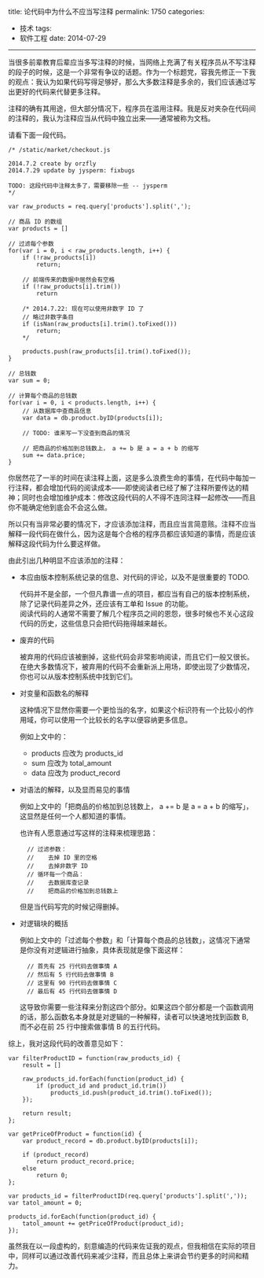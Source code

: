 title: 论代码中为什么不应当写注释
permalink: 1750
categories:
  - 技术
tags:
  - 软件工程
date: 2014-07-29
---
当很多前辈教育后辈应当多写注释的时候，当网络上充满了有关程序员从不写注释的段子的时候，这是一个非常有争议的话题。作为一个标题党，容我先修正一下我的观点：我认为如果代码写得足够好，那么大多数注释是多余的，我们应该通过写出更好的代码来代替更多注释。

注释的确有其用途，但大部分情况下，程序员在滥用注释。我是反对夹杂在代码间的注释的，我认为注释应当从代码中独立出来——通常被称为文档。

请看下面一段代码。

    /* /static/market/checkout.js

    2014.7.2 create by orzfly
    2014.7.29 update by jysperm: fixbugs

    TODO: 这段代码中注释太多了，需要移除一些 -- jysperm
    */

    var raw_products = req.query['products'].split(',');

    // 商品 ID 的数组
    var products = []

    // 过滤每个参数
    for(var i = 0, i < raw_products.length, i++) {
        if (!raw_products[i])
            return;

        // 前端传来的数据中居然会有空格
        if (!raw_products[i].trim())
            return

        /* 2014.7.22: 现在可以使用非数字 ID 了
        // 略过非数字条目
        if (isNan(raw_products[i].trim().toFixed()))
            return;
        */

        products.push(raw_products[i].trim().toFixed());
    }

    // 总钱数
    var sum = 0;

    // 计算每个商品的总钱数
    for(var i = 0, i < products.length, i++) {
        // 从数据库中查商品信息
        var data = db.product.byID(products[i]);

        // TODO: 谁来写一下没查到商品的情况

        // 把商品的价格加到总钱数上， a += b 是 a = a + b 的缩写
        sum += data.price;
    }

你居然花了一半的时间在读注释上面，这是多么浪费生命的事情，在代码中每加一行注释，都会增加代码的阅读成本——即使阅读者已经了解了注释所要传达的精神；同时也会增加维护成本：修改这段代码的人不得不连同注释一起修改——而且你不能确定他到底会不会这么做。

所以只有当非常必要的情况下，才应该添加注释，而且应当言简意赅。注释不应当解释一段代码在做什么，因为这是每个合格的程序员都应该知道的事情，而是应该解释这段代码为什么要这样做。

由此引出几种明显不应该添加的注释：

* 本应由版本控制系统记录的信息、对代码的评论，以及不是很重要的 TODO.

    代码并不是全部，一个但凡靠谱一点的项目，都应当有自己的版本控制系统，除了记录代码差异之外，还应该有工单和 Issue 的功能。  
    阅读代码的人通常不需要了解几个程序员之间的恩怨，很多时候也不关心这段代码的历史，这些信息只会把代码拖得越来越长。

* 废弃的代码

    被弃用的代码应该被删掉，这些代码会非常影响阅读，而且它们一般又很长。  
    在绝大多数情况下，被弃用的代码不会重新派上用场，即使出现了少数情况，你也可以从版本控制系统中找到它们。

* 对变量和函数名的解释

    这种情况下显然你需要一个更恰当的名字，如果这个标识符有一个比较小的作用域，你可以使用一个比较长的名字以便容纳更多信息。  

    例如上文中的：

    * products 应改为 products_id
    * sum 应改为 total_amount
    * data 应改为 product_record

* 对语法的解释，以及显而易见的事情

    例如上文中的「把商品的价格加到总钱数上， a += b 是 a = a + b 的缩写」，这显然是任何一个人都知道的事情。

    也许有人愿意通过写这样的注释来梳理思路：

        // 过滤参数：
        //    去掉 ID 里的空格
        //    去掉非数字 ID
        // 循环每一个商品：
        //    去数据库查记录
        //    把商品的价格加到总钱数上

    但是当代码写完的时候记得删掉。

* 对逻辑块的概括

    例如上文中的「过滤每个参数」和「计算每个商品的总钱数」，这情况下通常是你没有对逻辑进行抽象，具体表现就是像下面这样：

        // 首先有 25 行代码去做事情 A
        // 然后有 5 行代码去做事情 B
        // 这里有 90 行代码去做事情 C
        // 最后有 45 行代码去做事情 D

    这导致你需要一些注释来分割这四个部分。如果这四个部分都是一个函数调用的话，那么函数名本身就是对逻辑的一种解释，读者可以快速地找到函数 B, 而不必在前 25 行中搜索做事情 B 的五行代码。

综上，我对这段代码的改善意见如下：

    var filterProductID = function(raw_products_id) {
        result = []

        raw_products_id.forEach(function(product_id) {
            if (product_id and product_id.trim())
                products_id.push(product_id.trim().toFixed());
        });

        return result;
    };

    var getPriceOfProduct = function(id) {
        var product_record = db.product.byID(products[i]);

        if (product_record)
            return product_record.price;
        else
            return 0;
    };

    var products_id = filterProductID(req.query['products'].split(','));
    var tatol_amount = 0;

    products_id.forEach(function(product_id) {
        tatol_amount += getPriceOfProduct(product_id);
    });

虽然我在以一段虚构的，刻意编造的代码来佐证我的观点，但我相信在实际的项目中，同样可以通过改善代码来减少注释，而且总体上来讲会节约更多的时间和精力。
